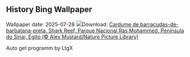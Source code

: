 ## History Bing Wallpaper
Wallpaper date: 2025-07-28
![](https://www.bing.com/th?id=OHR.BlackfinBarracuda_PT-BR7423945711_UHD.jpg&w=1000)Download: [Cardume de barracudas-de-barbatana-preta, Shark Reef, Parque Nacional Ras Mohammed, Península do Sinai, Egito (© Alex Mustard/Nature Picture Library)](https://www.bing.com/th?id=OHR.BlackfinBarracuda_PT-BR7423945711_UHD.jpg)

Auto get programm by LtgX
